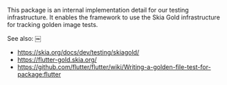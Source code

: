 This package is an internal implementation detail for our testing
infrastructure. It enables the framework to use the Skia Gold
infrastructure for tracking golden image tests.

See also:
￼
 * https://skia.org/docs/dev/testing/skiagold/
 * https://flutter-gold.skia.org/
 * https://github.com/flutter/flutter/wiki/Writing-a-golden-file-test-for-package:flutter
